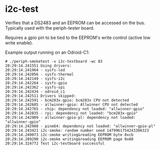 # i2c-test

Verifies that a DS2483 and an EEPROM can be accessed on the bus. Typically used
with the periph-tester board.

Requires a gpio pin to be tied to the EEPROM's write control (active low write
enable).

Example output running on an Odroid-C1:

```
# ./periph-smoketest -v i2c-testboard -wc 83
20:29:14.241551 Using drivers:
20:29:14.241964 - sysfs-led
20:29:14.242056 - sysfs-thermal
20:29:14.242149 - sysfs-i2c
20:29:14.242264 - sysfs-gpio
20:29:14.242362 - sysfs-spi
20:29:14.242434 - odroid_c1
20:29:14.242511 Drivers skipped:
20:29:14.242591 - bcm283x-gpio: bcm283x CPU not detected
20:29:14.242685 - allwinner-gpio: Allwinner CPU not detected
20:29:14.242765 - chip: dependency not loaded: "allwinner-gpio"
20:29:14.242835 - rpi: dependency not loaded: "bcm283x-gpio"
20:29:14.242909 - allwinner-gpio-pl: dependency not loaded: "allwinner-gpio"
20:29:14.242988 - pine64: dependency not loaded: "allwinner-gpio-pl"
20:29:14.243421 i2c-smoke: random number seed 1479961754243306323
20:29:14.249073 i2c-smoke writing&reading EEPROM byte 0xcb
20:29:14.289290 i2c-smoke writing&reading EEPROM page 0x60
20:29:14.324772 Test i2c-testboard successful
```
